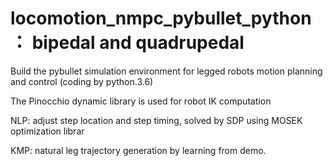 # locomotion_nmpc_pybullet_python： bipedal and quadrupedal

Build the pybullet simulation environment for legged robots motion planning and control (coding by python.3.6)

The Pinocchio dynamic library is used for robot IK computation

NLP: adjust step location and step timing, solved by SDP using MOSEK optimization librar

KMP: natural leg trajectory generation by learning from demo.
